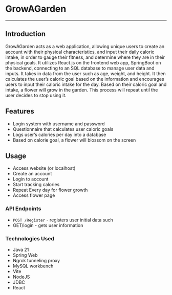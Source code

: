 # GrowAGarden

---
## Introduction
GrowAGarden acts as a web application, allowing unique users to create an account with their physical characteristics, and input their daily caloric intake, in order to gauge their fitness, and determine where they are in their physical goals. 
It utilizes React.js on the frontend web app, SpringBoot on the backend, connecting to an SQL database to manage user data and inputs. It takes in data from the user such as age, weight, and height. 
It then calculates the user’s caloric goal based on the information and encourages users to input their caloric intake for the day. 
Based on their caloric goal and intake, a flower will grow in the garden. This process will repeat until the user decides to stop using it. 

## Features 
- Login system with username and password 
- Questionnaire that calculates user caloric goals
- Logs user’s calories per day into a database
- Based on calorie goal, a flower will blossom on the screen

## Usage
- Access website (or localhost)
- Create an account
- Login to account
- Start tracking calories
- Repeat Every day for flower growth
- Access flower page

### API Endpoints
- `POST /Register` - registers user initial data such
- GET/login - gets user information

### Technologies Used
- Java 21
- Spring Web
- Ngrok tunneling proxy
- MySQL workbench
- Vite
- NodeJS
- JDBC
- React
